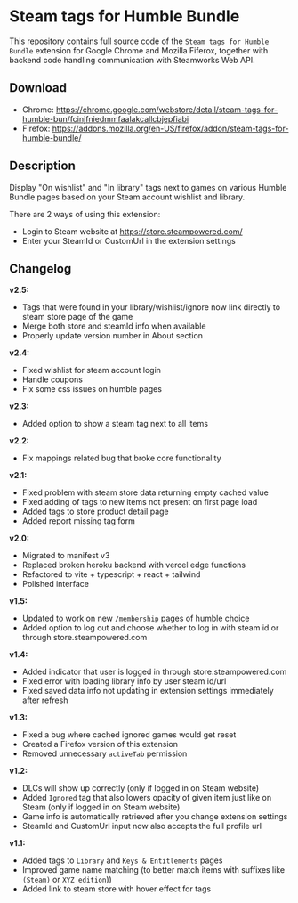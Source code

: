 # Steam tags for Humble Bundle

This repository contains full source code of the `Steam tags for Humble Bundle` extension for Google Chrome and Mozilla Fiferox, together with backend code handling communication with Steamworks Web API.

## Download

- Chrome: https://chrome.google.com/webstore/detail/steam-tags-for-humble-bun/fcinjfniedmmfaalakcallcbjepfiabi
- Firefox: https://addons.mozilla.org/en-US/firefox/addon/steam-tags-for-humble-bundle/

## Description

Display "On wishlist" and "In library" tags next to games on various Humble Bundle pages based on your Steam account wishlist and library.

There are 2 ways of using this extension:

- Login to Steam website at https://store.steampowered.com/
- Enter your SteamId or CustomUrl in the extension settings

## Changelog

**v2.5:**

- Tags that were found in your library/wishlist/ignore now link directly to steam store page of the game
- Merge both store and steamId info when available
- Properly update version number in About section

**v2.4:**

- Fixed wishlist for steam account login
- Handle coupons
- Fix some css issues on humble pages

**v2.3:**

- Added option to show a steam tag next to all items

**v2.2:**

- Fix mappings related bug that broke core functionality

**v2.1:**

- Fixed problem with steam store data returning empty cached value
- Fixed adding of tags to new items not present on first page load
- Added tags to store product detail page
- Added report missing tag form

**v2.0:**

- Migrated to manifest v3
- Replaced broken heroku backend with vercel edge functions
- Refactored to vite + typescript + react + tailwind
- Polished interface

**v1.5:**

- Updated to work on new `/membership` pages of humble choice
- Added option to log out and choose whether to log in with steam id or through store.steampowered.com

**v1.4:**

- Added indicator that user is logged in through store.steampowered.com
- Fixed error with loading library info by user steam id/url
- Fixed saved data info not updating in extension settings immediately after refresh

**v1.3:**

- Fixed a bug where cached ignored games would get reset
- Created a Firefox version of this extension
- Removed unnecessary `activeTab` permission

**v1.2:**

- DLCs will show up correctly (only if logged in on Steam website)
- Added `Ignored` tag that also lowers opacity of given item just like on Steam (only if logged in on Steam website)
- Game info is automatically retrieved after you change extension settings
- SteamId and CustomUrl input now also accepts the full profile url

**v1.1:**

- Added tags to `Library` and `Keys & Entitlements` pages
- Improved game name matching (to better match items with suffixes like `(Steam)` or `XYZ edition`))
- Added link to steam store with hover effect for tags
